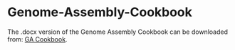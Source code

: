 # Genome-Assembly-Cookbook

The .docx version of the Genome Assembly Cookbook can be downloaded from: [GA Cookbook](https://www.dropbox.com/s/dk5gmptvtl1f5hf/manual_180319.docx?dl=0).